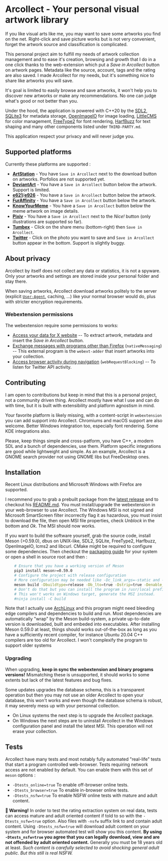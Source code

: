 # Arcollect - Your personal visual artwork library

If you like visual arts like me, you may want to save some artworks you find on the net. Right-click and save picture works but is not very convenient, forget the artwork source and classification is complicated.

This personal project aim to fulfill my needs of artwork collection management and to ease it's creation, browsing and growth that I do in a one click thanks to the web-extension which put a *Save in Arcollect* button on artwork pages. Metadata like the source, account, tags and the rating are also saved. I made Arcollect for my needs, but it's something nice to share like artworks you will save.

It's goal is limited to easily browse and save artworks, it won't help you to discover new artworks or make any recommendations. No one can judge what's good or not better than you.

Under the hood, the application is powered with C++20 by the [SDL2](https://www.libsdl.org/), [SQLite3](https://www.sqlite.org/) for metadata storage, [OpenImageIO](https://openimageio.readthedocs.org/) for image loading, [LittleCMS](https://littlecms.com/) for color management, [FreeType2](https://www.freetype.org/) for font rendering, [HarfBuzz](https://harfbuzz.github.io/) for text shaping and many other components listed under `THIRD-PARTY.md`.

This application respect your privacy and will never judge you.

## Supported platforms
Currently these platforms are supported :

* **[ArtStation](https://www.artstation.com/)** - You have `Save in Arcollect` next to the download button on artworks. Porfolios are not supported yet.
* **[DeviantArt](https://www.deviantart.com/)** - You have a `Save in Arcollect` button below the artwork. Support is limited.
* **[e621](https://e621.net/)**/**[e926](https://e926.net)** - You have a `Save in Arcollect` button below the artwork.
* **[FurAffinity](https://www.furaffinity.net/)** - You have a `Save in Arcollect` button below the artwork.
* **[KnowYourMeme](https://knowyourmeme.com/)** - You have a `Save in Arcollect` button below the meme artwork on image details.
* **[Pixiv](https://www.pixiv.com/)** - You have a `Save in Arcollect` next to the *Nice!* button (only illustrations are supported so far).
* **[Tumbex](https://www.tumbex.com/)** - Click on the share menu (bottom-right) then `Save in Arcollect`.
* **[Twitter](https://twitter.com/)** - Click on the photo you want to save and `Save in Arcollect` button appear in the bottom. Support is slightly buggy.

## About privacy
Arcollect by itself does not collect any data or statistics, it is not a spyware. Only your artworks and settings are stored inside your personal folder and stay there.

When saving artworks, Arcollect download artworks politely to the server (explicit [`User-Agent`](https://developer.mozilla.org/en-US/docs/Web/HTTP/Headers/User-Agent), caching, ...) like your normal browser would do, plus with stricter encryption requirements.

### Webextension permissions
The webextension require some permissions to works:

* [Access your data for X website](https://support.mozilla.org/en-US/kb/permission-request-messages-firefox-extensions#w_access-your-data-for-named-site) -- To extract artwork, metadata and insert the *Save in Arcollect* button.
* [Exchange messages with programs other than Firefox](https://support.mozilla.org/en-US/kb/permission-request-messages-firefox-extensions#w_exchange-messages-with-programs-other-than-firefox) (`nativeMessaging`) -- This external program is the `webext-adder` that insert artworks into your collection.
* [Access browser activity during navigation](https://support.mozilla.org/en-US/kb/permission-request-messages-firefox-extensions#w_access-browser-activity-during-navigation) (`webRequestBlocking`) -- To listen for Twitter API activity.

## Contributing
I am open to contributions but keep in mind that this is a personal project, not a community driven thing. Arcollect mostly have what I use and can do with time, but it is built with extensibility and platform agnostism in mind.

Your favorite platform is likely missing, with a content-script in `webextension` you can add support into Arcollect.
Chromiums and macOS support are also welcome.
Better Windows integration too, especially font rendering.
Some KDE integrations also.

Please, keep things simple and cross-patform, you have C++, a modern SDL and a bunch of dependencies, use them. Platform specific integrations are good while lightweight and simple. As an example, Arcollect is a GNOME search provider not using GNOME libs but FreeDesktop ones.

## Installation
Recent Linux distributions and Microsoft Windows with Firefox are supported.

I recommend you to grab a prebuilt package from the [latest release](https://github.com/DevilishSpirits/arcollect/releases/tag/v0.26) and to checkout his [README.md](https://github.com/DevilishSpirits/arcollect/tree/v0.26#readme). You must install/upgrade the webextension in your web-browser to use Arcollect.
The Windows MSI is not signed and Microsoft SmartScreen filter incorrectly flag it as hazardous, you must insist to download the file, then open MSI file properties, check *Unblock* in the bottom and *Ok*. The MSI should now works.

If you want to build the software yourself, grab the source code, install Meson (>0.59.0), dbus on UNIX-like, SDL2, SQLite, FreeType2, Harfbuzz, OpenImageIO, lcms2 and libcurl. CMake might be required to configure some dependencies. Then checkout the [packaging guide](https://github.com/DevilishSpirits/arcollect/tree/master/packaging#readme) for your system or open a shell in source root and then :

```sh
	# Ensure that you have a working version of Meson
	pip3 install meson>=0.59.0
	# Configure the project with release configuration
	# More configuration may be needed like -Dc_link_args=-static and -Dcpp_link_args=-static
	meson build -Dbuildtype=release -Db_lto=true -Dstrip=true -Denable_webextension=false
	# Don't do that but you can install the program in /usr/local prefix
	# This won't works on Windows target, generate the MSI instead.
	#ninja install -C build
```

Note that I actually use [ArchLinux](https://archlinux.org/) and this program might need bleeding edge compilers and dependencies to build and run. Most dependencies are automatically "wrap" by the Meson build-system, a private up-to-date version is downloaded, built and embeded into executables. After installing Meson 0.59.0 at least, things should works out-of-the-box as long as you have a sufficiently recent compiler, for instance Ubuntu 20.04 C++ compilers are too old for Arcollect. I won't complexify the program to support older systems

### Upgrading
When upgrading, **keep in sync the webextension and binary programs versions!** Mismatching these is unsupported, it should works to some extents but lack of the latest features and bug fixes.

Some updates upgrades the database schema, this is a transparent operation but then you may not use an older Arcollect to open your database, this won't works and even though the database schema is robust, it may severely mess up with your personnal collection.

* On Linux systems the next step is to upgrade the Arcollect package.
* On Windows the next steps are to uninstall Arcollect in the Windows configuration panel and install the latest MSI. This operation will not erase your collection.

## Tests
Arcollect have many tests and most notably fully automated "real-life" tests that start a program controlled web-browser. Tests requiring network access are not enabled by default. You can enable them with this set of `meson` options :

* `-Dtests_online=true` To enable off-browser online tests.
* `-Dtests_browser=true` To enable in-browser online tests.
* `-Dtests_nsfw=true` To enable NSFW online tests with mature and adult content.

**🔞️ Warning!** In order to test the rating extraction system on real data, tests can access mature and adult oriented content if told to so with the `-Dtests_nsfw=true` option. Also files with `-nsfw` suffix link to and contain adult content. Using `-Dtests_nsfw=true` will download adult content on your system and for browser automated test will show you this content. **By using `-Dtests_nsfw=true` you agree that you can legally download, view and are not offended by adult oriented content.** Generally you must be 18 years old at least. *Such content is carefully selected to avoid shocking general adult public. But this still is real NSFW.*
